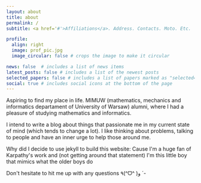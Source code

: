 ```yaml
---
layout: about
title: about
permalink: /
subtitle: <a href='#'>Affiliations</a>. Address. Contacts. Moto. Etc.

profile:
  align: right
  image: prof_pic.jpg
  image_circular: false # crops the image to make it circular

news: false  # includes a list of news items
latest_posts: false # includes a list of the newest posts
selected_papers: false # includes a list of papers marked as "selected={true}"
social: true # includes social icons at the bottom of the page
---
```


Aspiring to find my place in life. MIMUW (mathematics, mechanics and informatics departament of University of Warsaw) alumni, where I had a pleasure of studying mathematics and informatics.

I intend to write a blog about things that passionate me in my current state of mind (which tends to change a lot). I like thinking about problems, talking to people and have an inner urge to help those around me.

Why did I decide to use jekyll to build this website: Cause I'm a huge fan of Karpathy's work and (not getting around that statement) I'm this little boy that mimics what the older boys do

Don't hesitate to hit me up with any questions ٩(^ᗜ^ )و ´-